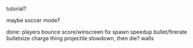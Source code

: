 tutorial?

maybe soccer mode?


done:
players bounce
score/winscreen
fix spawn
speedup bullet/firerate
bulletsize charge thing
projectile slowdown, then die?
walls
